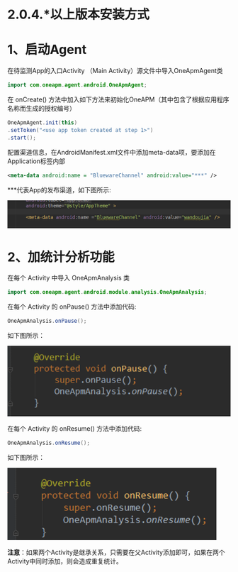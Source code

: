 # 2.0.4.*以上版本安装方式

# 1、启动Agent

在待监测App的入口Activity （Main Activity）源文件中导入OneApmAgent类

```java
import com.oneapm.agent.android.OneApmAgent;
```

在 onCreate() 方法中加入如下方法来初始化OneAPM（其中包含了根据应用程序名称而生成的授权编号）

```java
OneApmAgent.init(this)
.setToken("<use app token created at step 1>")
.start();
```

配置渠道信息，在AndroidManifest.xml文件中添加meta-data项，要添加在Application标签内部

```xml
<meta-data android:name = "BluewareChannel" android:value="***" />
```

***代表App的发布渠道，如下图所示:

![agent](agent.png)

# 2、加统计分析功能

在每个 Activity 中导入 OneApmAnalysis 类

```java
import com.oneapm.agent.android.module.analysis.OneApmAnalysis;
```

在每个 Activity 的 onPause() 方法中添加代码:

```java
OneApmAnalysis.onPause();
```

如下图所示：

![](eclipse-statistics-onpause.png)

在每个 Activity 的 onResume() 方法中添加代码:

```java
OneApmAnalysis.onResume();
```

如下图所示：

![](eclipse-statistics-onresume.png)

**注意**：如果两个Activity是继承关系，只需要在父Activity添加即可，如果在两个Activity中同时添加，则会造成重复统计。